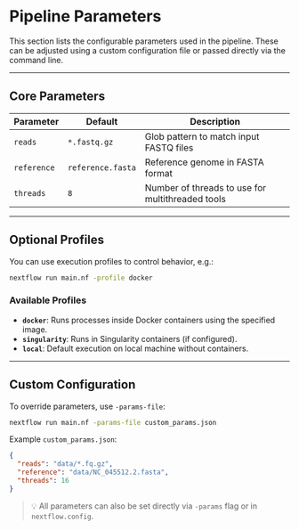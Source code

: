 # Pipeline Parameters

This section lists the configurable parameters used in the pipeline. These can be adjusted using a custom configuration file or passed directly via the command line.

---

## Core Parameters

| Parameter         | Default               | Description |
|------------------|-----------------------|-------------|
| `reads`          | `*.fastq.gz`          | Glob pattern to match input FASTQ files |
| `reference`      | `reference.fasta`     | Reference genome in FASTA format |
| `threads`        | `8`                   | Number of threads to use for multithreaded tools |

---

## Optional Profiles

You can use execution profiles to control behavior, e.g.:
```bash
nextflow run main.nf -profile docker
```

### Available Profiles

- **`docker`**: Runs processes inside Docker containers using the specified image.
- **`singularity`**: Runs in Singularity containers (if configured).
- **`local`**: Default execution on local machine without containers.

---

## Custom Configuration
To override parameters, use `-params-file`:
```bash
nextflow run main.nf -params-file custom_params.json
```

Example `custom_params.json`:
```json
{
  "reads": "data/*.fq.gz",
  "reference": "data/NC_045512.2.fasta",
  "threads": 16
}
```

> 💡 All parameters can also be set directly via `-params` flag or in `nextflow.config`.
